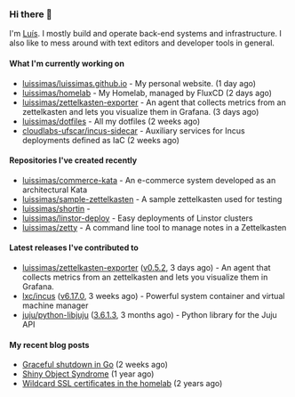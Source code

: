 ### Hi there 👋

I'm [Luís](https://luissimas.github.io). I mostly build and operate back-end systems and infrastructure. I also like to mess around with text editors and developer tools in general.

#### What I'm currently working on

- [luissimas/luissimas.github.io](https://github.com/luissimas/luissimas.github.io) - My personal website. (1 day ago)
- [luissimas/homelab](https://github.com/luissimas/homelab) - My Homelab, managed by FluxCD (2 days ago)
- [luissimas/zettelkasten-exporter](https://github.com/luissimas/zettelkasten-exporter) - An agent that collects metrics from an zettelkasten and lets you visualize them in Grafana. (3 days ago)
- [luissimas/dotfiles](https://github.com/luissimas/dotfiles) - All my dotfiles (2 weeks ago)
- [cloudlabs-ufscar/incus-sidecar](https://github.com/cloudlabs-ufscar/incus-sidecar) - Auxiliary services for Incus deployments defined as IaC (2 weeks ago)

#### Repositories I've created recently

- [luissimas/commerce-kata](https://github.com/luissimas/commerce-kata) - An e-commerce system developed as an architectural Kata
- [luissimas/sample-zettelkasten](https://github.com/luissimas/sample-zettelkasten) - A sample zettelkasten used for testing
- [luissimas/shortin](https://github.com/luissimas/shortin) - 
- [luissimas/linstor-deploy](https://github.com/luissimas/linstor-deploy) - Easy deployments of Linstor clusters
- [luissimas/zetty](https://github.com/luissimas/zetty) - A command line tool to manage notes in a Zettelkasten

#### Latest releases I've contributed to

- [luissimas/zettelkasten-exporter](https://github.com/luissimas/zettelkasten-exporter) ([v0.5.2](https://github.com/luissimas/zettelkasten-exporter/releases/tag/v0.5.2), 3 days ago) - An agent that collects metrics from an zettelkasten and lets you visualize them in Grafana.
- [lxc/incus](https://github.com/lxc/incus) ([v6.17.0](https://github.com/lxc/incus/releases/tag/v6.17.0), 3 weeks ago) - Powerful system container and virtual machine manager 
- [juju/python-libjuju](https://github.com/juju/python-libjuju) ([3.6.1.3](https://github.com/juju/python-libjuju/releases/tag/3.6.1.3), 3 months ago) - Python library for the Juju API

#### My recent blog posts

- [Graceful shutdown in Go](https://luissimas.github.io/blog/graceful-shutdown-go/) (2 weeks ago)
- [Shiny Object Syndrome](https://luissimas.github.io/blog/shiny-object-syndrome/) (1 year ago)
- [Wildcard SSL certificates in the homelab](https://luissimas.github.io/blog/homelab-ssl/) (2 years ago)

